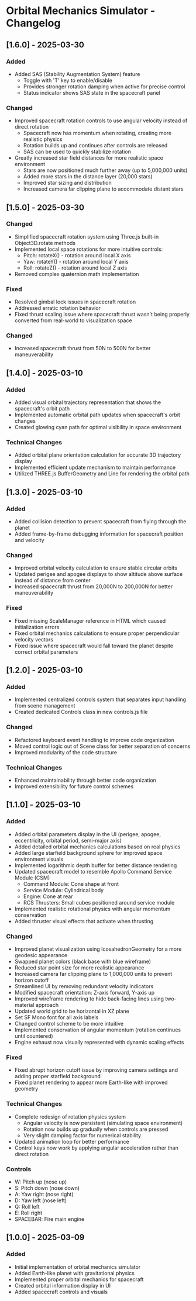 # Orbital Mechanics Simulator - Changelog

## [1.6.0] - 2025-03-30

### Added
- Added SAS (Stability Augmentation System) feature
  - Toggle with 'T' key to enable/disable
  - Provides stronger rotation damping when active for precise control
  - Status indicator shows SAS state in the spacecraft panel

### Changed
- Improved spacecraft rotation controls to use angular velocity instead of direct rotation
  - Spacecraft now has momentum when rotating, creating more realistic physics
  - Rotation builds up and continues after controls are released
  - SAS can be used to quickly stabilize rotation
- Greatly increased star field distances for more realistic space environment
  - Stars are now positioned much further away (up to 5,000,000 units)
  - Added more stars in the distance layer (20,000 stars)
  - Improved star sizing and distribution
  - Increased camera far clipping plane to accommodate distant stars

## [1.5.0] - 2025-03-30

### Changed
- Simplified spacecraft rotation system using Three.js built-in Object3D.rotate methods
- Implemented local space rotations for more intuitive controls:
  - Pitch: rotateX() - rotation around local X axis
  - Yaw: rotateY() - rotation around local Y axis
  - Roll: rotateZ() - rotation around local Z axis
- Removed complex quaternion math implementation

### Fixed
- Resolved gimbal lock issues in spacecraft rotation
- Addressed erratic rotation behavior
- Fixed thrust scaling issue where spacecraft thrust wasn't being properly converted from real-world to visualization space

### Changed
- Increased spacecraft thrust from 50N to 500N for better maneuverability

## [1.4.0] - 2025-03-10

### Added
- Added visual orbital trajectory representation that shows the spacecraft's orbit path
- Implemented automatic orbital path updates when spacecraft's orbit changes
- Created glowing cyan path for optimal visibility in space environment

### Technical Changes
- Added orbital plane orientation calculation for accurate 3D trajectory display
- Implemented efficient update mechanism to maintain performance
- Utilized THREE.js BufferGeometry and Line for rendering the orbital path

## [1.3.0] - 2025-03-10

### Added
- Added collision detection to prevent spacecraft from flying through the planet
- Added frame-by-frame debugging information for spacecraft position and velocity

### Changed
- Improved orbital velocity calculation to ensure stable circular orbits
- Updated perigee and apogee displays to show altitude above surface instead of distance from center
- Increased spacecraft thrust from 20,000N to 200,000N for better maneuverability

### Fixed
- Fixed missing ScaleManager reference in HTML which caused initialization errors
- Fixed orbital mechanics calculations to ensure proper perpendicular velocity vectors
- Fixed issue where spacecraft would fall toward the planet despite correct orbital parameters

## [1.2.0] - 2025-03-10

### Added
- Implemented centralized controls system that separates input handling from scene management
- Created dedicated Controls class in new controls.js file

### Changed
- Refactored keyboard event handling to improve code organization
- Moved control logic out of Scene class for better separation of concerns
- Improved modularity of the code structure

### Technical Changes
- Enhanced maintainability through better code organization
- Improved extensibility for future control schemes

## [1.1.0] - 2025-03-10

### Added
- Added orbital parameters display in the UI (perigee, apogee, eccentricity, orbital period, semi-major axis)
- Added detailed orbital mechanics calculations based on real physics
- Added large starfield background sphere for improved space environment visuals
- Implemented logarithmic depth buffer for better distance rendering
- Updated spacecraft model to resemble Apollo Command Service Module (CSM)
  - Command Module: Cone shape at front
  - Service Module: Cylindrical body
  - Engine: Cone at rear
  - RCS Thrusters: Small cubes positioned around service module
- Implemented realistic rotational physics with angular momentum conservation
- Added thruster visual effects that activate when thrusting

### Changed
- Improved planet visualization using IcosahedronGeometry for a more geodesic appearance
- Swapped planet colors (black base with blue wireframe)
- Reduced star point size for more realistic appearance
- Increased camera far clipping plane to 1,000,000 units to prevent horizon cutoff
- Streamlined UI by removing redundant velocity indicators
- Modified spacecraft orientation: Z-axis forward, Y-axis up
- Improved wireframe rendering to hide back-facing lines using two-material approach
- Updated world grid to be horizontal in XZ plane
- Set SF Mono font for all axis labels
- Changed control scheme to be more intuitive
- Implemented conservation of angular momentum (rotation continues until countered)
- Engine exhaust now visually represented with dynamic scaling effects

### Fixed
- Fixed abrupt horizon cutoff issue by improving camera settings and adding proper starfield background
- Fixed planet rendering to appear more Earth-like with improved geometry

### Technical Changes
- Complete redesign of rotation physics system
  - Angular velocity is now persistent (simulating space environment)
  - Rotation now builds up gradually when controls are pressed
  - Very slight damping factor for numerical stability
- Updated animation loop for better performance
- Control keys now work by applying angular acceleration rather than direct rotation

### Controls
- W: Pitch up (nose up)
- S: Pitch down (nose down)
- A: Yaw right (nose right) 
- D: Yaw left (nose left)
- Q: Roll left
- E: Roll right
- SPACEBAR: Fire main engine

## [1.0.0] - 2025-03-09

### Added
- Initial implementation of orbital mechanics simulator
- Added Earth-like planet with gravitational physics
- Implemented proper orbital mechanics for spacecraft
- Created orbital information display in UI
- Added spacecraft controls and visuals
